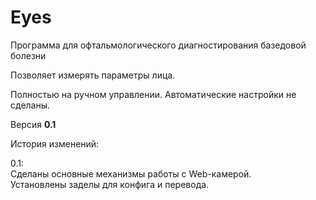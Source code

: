 # Eyes
Программа для офтальмологического диагностирования базедовой болезни

Позволяет измерять параметры лица.

Полностью на ручном управлении. Автоматические настройки не сделаны.

Версия <b>0.1</b>

История изменений:

0.1:<br>
Сделаны основные механизмы работы с Web-камерой.<br>
Установлены заделы для конфига и перевода.
